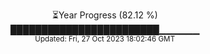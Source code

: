 <p align="center">
⏳Year Progress (82.12 %) <br>
████████████████████████▁▁▁▁▁▁ <br>
<sub>Updated: Fri, 27 Oct 2023 18:02:46 GMT</sub>
</p>

